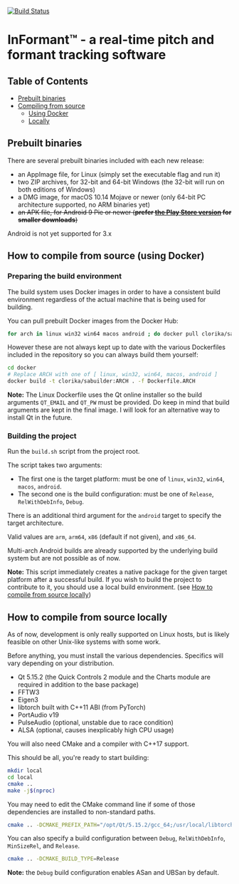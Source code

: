 [![Build Status](https://travis-ci.com/clo-yunhee/in-formant.svg?branch=with-qt)](https://travis-ci.com/clo-yunhee/in-formant)

# InFormant™ - a real-time pitch and formant tracking software

## Table of Contents

* [Prebuilt binaries](#prebuilt-binaries)
* [Compiling from source](#how-to-compile-from-source-using-docker)
  * [Using Docker](#how-to-compile-from-source-using-docker)
  * [Locally](#how-to-compile-from-source-locally)

## Prebuilt binaries

There are several prebuilt binaries included with each new release:

* an AppImage file, for Linux (simply set the executable flag and run it)
* two ZIP archives, for 32-bit and 64-bit Windows (the 32-bit will run on both editions of Windows)
* a DMG image, for macOS 10.14 Mojave or newer (only 64-bit PC architecture supported, no ARM binaries yet)
* ~~an APK file, for Android 9 Pie or newer (**prefer [the Play Store version](https://play.google.com/store/apps/details?id=fr.cloyunhee.speechanalysis) for smaller downloads**)~~ 

Android is not yet supported for 3.x

## How to compile from source (using Docker)

### Preparing the build environment

The build system uses Docker images in order to have a consistent build environment regardless of the actual machine that is being used for building.

You can pull prebuilt Docker images from the Docker Hub:

```sh
for arch in linux win32 win64 macos android ; do docker pull clorika/sabuilder:$arch ; done
```

However these are not always kept up to date with the various Dockerfiles included in the repository so you can always build them yourself:

```sh
cd docker
# Replace ARCH with one of [ linux, win32, win64, macos, android ]
docker build -t clorika/sabuilder:ARCH . -f Dockerfile.ARCH
```

**Note:** The Linux Dockerfile uses the Qt online installer so the build arguments `QT_EMAIL` and `QT_PW` must be provided. Do keep in mind that build arguments are kept in the final image. I will look for an alternative way to install Qt in the future.

### Building the project

Run the `build.sh` script from the project root.

The script takes two arguments:
- The first one is the target platform: must be one of `linux`, `win32`, `win64`, `macos`, `android`.
- The second one is the build configuration: must be one of `Release`, `RelWithDebInfo`, `Debug`.

There is an additional third argument for the `android` target to specify the target architecture.

Valid values are `arm`, `arm64`, `x86` (default if not given), and `x86_64`.

Multi-arch Android builds are already supported by the underlying build system but are not possible as of now.

**Note:** This script immediately creates a native package for the given target platform after a successful build. If you wish to build the project to contribute to it, you should use a local build environment. (see [How to compile from source locally](#how-to-compile-from-source-locally))

## How to compile from source locally

As of now, development is only really supported on Linux hosts, but is likely feasible on other Unix-like systems with some work.

Before anything, you must install the various dependencies. Specifics will vary depending on your distribution.

* Qt 5.15.2 (the Quick Controls 2 module and the Charts module are required in addition to the base package)
* FFTW3
* Eigen3
* libtorch built with C++11 ABI (from PyTorch)
* PortAudio v19 
* PulseAudio (optional, unstable due to race condition)
* ALSA (optional, causes inexplicably high CPU usage)

You will also need CMake and a compiler with C++17 support.

This should be all, you're ready to start building:

```sh
mkdir local
cd local
cmake ..
make -j$(nproc)
```

You may need to edit the CMake command line if some of those dependencies are installed to non-standard paths.

```sh
cmake .. -DCMAKE_PREFIX_PATH="/opt/Qt/5.15.2/gcc_64;/usr/local/libtorch"
```

You can also specify a build configuration between `Debug`, `RelWithDebInfo`, `MinSizeRel`, and `Release`.

```sh
cmake .. -DCMAKE_BUILD_TYPE=Release
```

**Note:** the `Debug` build configuration enables ASan and UBSan by default.

